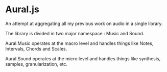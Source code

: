 Aural.js
========

An attempt at aggregating all my previous work on audio in a single library.

The library is divided in two major namespace : Music and Sound.

Aural.Music operates at the macro level and handles things like Notes, Intervals, Chords and Scales.

Aural.Sound operates at the micro level and handles things like synthesis, samples, granularization, etc.
